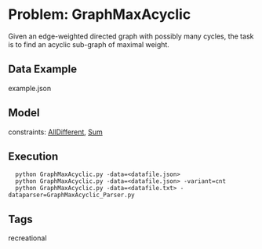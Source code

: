 # Problem: GraphMaxAcyclic

Given an edge-weighted directed graph with possibly many cycles, the task is to find an acyclic sub-graph of maximal weight.

## Data Example
  example.json

## Model
  constraints: [AllDifferent](https://pycsp.org/documentation/constraints/AllDifferent), [Sum](https://pycsp.org/documentation/constraints/Sum)

## Execution
```
  python GraphMaxAcyclic.py -data=<datafile.json>
  python GraphMaxAcyclic.py -data=<datafile.json> -variant=cnt
  python GraphMaxAcyclic.py -data=<datafile.txt> -dataparser=GraphMaxAcyclic_Parser.py
```

## Tags
  recreational

